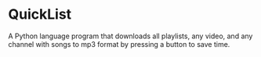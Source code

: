 # QuickList
A Python language program that downloads all playlists, any video, and any channel with songs to mp3 format by pressing a button to save time.
